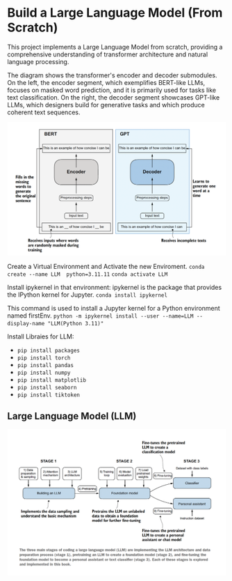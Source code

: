 # Build a Large Language Model (From Scratch)

This project implements a Large Language Model from scratch, providing a comprehensive understanding of transformer architecture and natural language processing.

The diagram shows the transformer's encoder and decoder submodules. On the left, the encoder segment, which exemplifies BERT-like LLMs, focuses on masked word prediction, and it is primarily used for tasks like text classification. On the right, the decoder segment showcases GPT-like LLMs, which designers build for generative tasks and which produce coherent text sequences.

![LLM](Images/Transformer.png)

Create a Virtual Environment and Activate the new Enviroment.
`conda create --name LLM  python=3.11.11`
`conda activate LLM`

Install ipykernel in that environment: ipykernel is the package that provides the IPython kernel for Jupyter.
`conda install ipykernel`

This command is used to install a Jupyter kernel for a Python environment named firstEnv.
`python -m ipykernel install --user --name=LLM --display-name "LLM(Python 3.11)"`

Install Libraies for LLM:

- `pip install packages`
- `pip install torch`
- `pip install pandas`
- `pip install numpy`
- `pip install matplotlib`
- `pip install seaborn`
- `pip install tiktoken`

## Large Language Model (LLM)

![LLM](Images/LLM.png)
